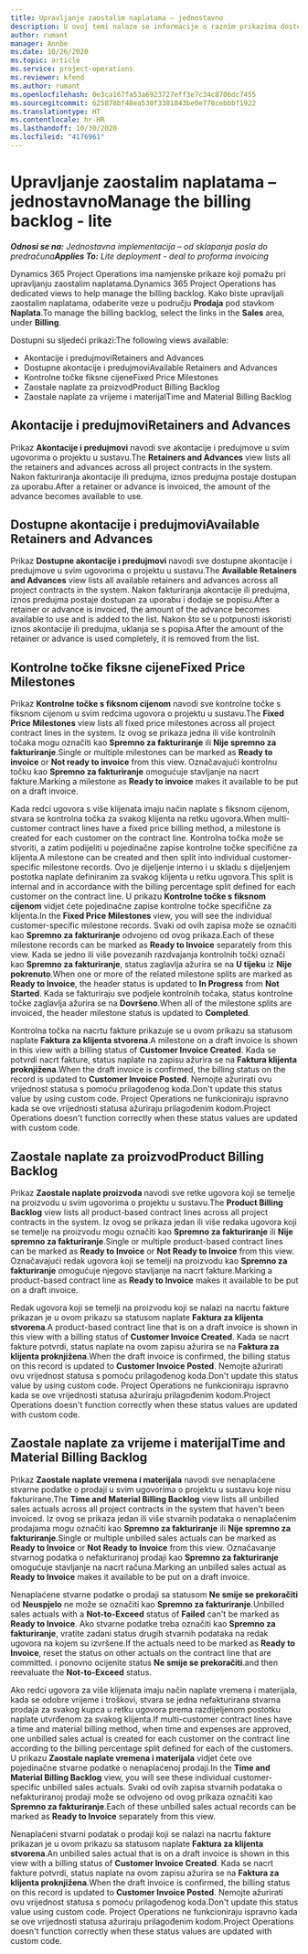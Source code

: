 ```yaml
---
title: Upravljanje zaostalim naplatama – jednostavno
description: U ovoj temi nalaze se informacije o raznim prikazima dostupnim za uporabu tijekom upravljanja zaostalim naplatama.
author: rumant
manager: Annbe
ms.date: 10/26/2020
ms.topic: article
ms.service: project-operations
ms.reviewer: kfend
ms.author: rumant
ms.openlocfilehash: 0e3ca167fa53a6923727eff3e7c34c8706dc7455
ms.sourcegitcommit: 625878bf48ea530f3381843be0e778cebbbf1922
ms.translationtype: HT
ms.contentlocale: hr-HR
ms.lasthandoff: 10/30/2020
ms.locfileid: "4176961"
---
```

# <a name="manage-the-billing-backlog---lite"></a><span data-ttu-id="1940f-103">Upravljanje zaostalim naplatama – jednostavno</span><span class="sxs-lookup"><span data-stu-id="1940f-103">Manage the billing backlog - lite</span></span>

<span data-ttu-id="1940f-104">_**Odnosi se na:** Jednostavna implementacija – od sklapanja posla do predračuna_</span><span class="sxs-lookup"><span data-stu-id="1940f-104">_**Applies To:** Lite deployment - deal to proforma invoicing_</span></span>

<span data-ttu-id="1940f-105">Dynamics 365 Project Operations ima namjenske prikaze koji pomažu pri upravljanju zaostalim naplatama.</span><span class="sxs-lookup"><span data-stu-id="1940f-105">Dynamics 365 Project Operations has dedicated views to help manage the billing backlog.</span></span> <span data-ttu-id="1940f-106">Kako biste upravljali zaostalim naplatama, odaberite veze u području **Prodaja** pod stavkom **Naplata**.</span><span class="sxs-lookup"><span data-stu-id="1940f-106">To manage the billing backlog, select the links in the **Sales** area, under **Billing**.</span></span> 

<span data-ttu-id="1940f-107">Dostupni su sljedeći prikazi:</span><span class="sxs-lookup"><span data-stu-id="1940f-107">The following views available:</span></span>

- <span data-ttu-id="1940f-108">Akontacije i predujmovi</span><span class="sxs-lookup"><span data-stu-id="1940f-108">Retainers and Advances</span></span>
- <span data-ttu-id="1940f-109">Dostupne akontacije i predujmovi</span><span class="sxs-lookup"><span data-stu-id="1940f-109">Available Retainers and Advances</span></span>
- <span data-ttu-id="1940f-110">Kontrolne točke fiksne cijene</span><span class="sxs-lookup"><span data-stu-id="1940f-110">Fixed Price Milestones</span></span>
- <span data-ttu-id="1940f-111">Zaostale naplate za proizvod</span><span class="sxs-lookup"><span data-stu-id="1940f-111">Product Billing Backlog</span></span>
- <span data-ttu-id="1940f-112">Zaostale naplate za vrijeme i materijal</span><span class="sxs-lookup"><span data-stu-id="1940f-112">Time and Material Billing Backlog</span></span>

## <a name="retainers-and-advances"></a><span data-ttu-id="1940f-113">Akontacije i predujmovi</span><span class="sxs-lookup"><span data-stu-id="1940f-113">Retainers and Advances</span></span>

<span data-ttu-id="1940f-114">Prikaz **Akontacije i predujmovi** navodi sve akontacije i predujmove u svim ugovorima o projektu u sustavu.</span><span class="sxs-lookup"><span data-stu-id="1940f-114">The **Retainers and Advances** view lists all the retainers and advances across all project contracts in the system.</span></span> <span data-ttu-id="1940f-115">Nakon fakturiranja akontacije ili predujma, iznos predujma postaje dostupan za uporabu.</span><span class="sxs-lookup"><span data-stu-id="1940f-115">After a retainer or advance is invoiced, the amount of the advance becomes available to use.</span></span>

## <a name="available-retainers-and-advances"></a><span data-ttu-id="1940f-116">Dostupne akontacije i predujmovi</span><span class="sxs-lookup"><span data-stu-id="1940f-116">Available Retainers and Advances</span></span>

<span data-ttu-id="1940f-117">Prikaz **Dostupne akontacije i predujmovi** navodi sve dostupne akontacije i predujmove u svim ugovorima o projektu u sustavu.</span><span class="sxs-lookup"><span data-stu-id="1940f-117">The **Available Retainers and Advances** view lists all available retainers and advances across all project contracts in the system.</span></span> <span data-ttu-id="1940f-118">Nakon fakturiranja akontacije ili predujma, iznos predujma postaje dostupan za uporabu i dodaje se popisu.</span><span class="sxs-lookup"><span data-stu-id="1940f-118">After a retainer or advance is invoiced, the amount of the advance becomes available to use and is added to the list.</span></span> <span data-ttu-id="1940f-119">Nakon što se u potpunosti iskoristi iznos akontacije ili predujma, uklanja se s popisa.</span><span class="sxs-lookup"><span data-stu-id="1940f-119">After the amount of the retainer or advance is used completely, it is removed from the list.</span></span>

## <a name="fixed-price-milestones"></a><span data-ttu-id="1940f-120">Kontrolne točke fiksne cijene</span><span class="sxs-lookup"><span data-stu-id="1940f-120">Fixed Price Milestones</span></span>

<span data-ttu-id="1940f-121">Prikaz **Kontrolne točke s fiksnom cijenom** navodi sve kontrolne točke s fiksnom cijenom u svim redcima ugovora o projektu u sustavu.</span><span class="sxs-lookup"><span data-stu-id="1940f-121">The **Fixed Price Milestones** view lists all fixed price milestones across all project contract lines in the system.</span></span> <span data-ttu-id="1940f-122">Iz ovog se prikaza jedna ili više kontrolnih točaka mogu označiti kao **Spremno za fakturiranje** ili **Nije spremno za fakturiranje**.</span><span class="sxs-lookup"><span data-stu-id="1940f-122">Single or multiple milestones can be marked as **Ready to invoice** or **Not ready to invoice** from this view.</span></span> <span data-ttu-id="1940f-123">Označavajući kontrolnu točku kao **Spremno za fakturiranje** omogućuje stavljanje na nacrt fakture.</span><span class="sxs-lookup"><span data-stu-id="1940f-123">Marking a milestone as **Ready to invoice** makes it available to be put on a draft invoice.</span></span>

<span data-ttu-id="1940f-124">Kada redci ugovora s više klijenata imaju način naplate s fiksnom cijenom, stvara se kontrolna točka za svakog klijenta na retku ugovora.</span><span class="sxs-lookup"><span data-stu-id="1940f-124">When multi-customer contract lines have a fixed price billing method, a milestone is created for each customer on the contract line.</span></span> <span data-ttu-id="1940f-125">Kontrolna točka može se stvoriti, a zatim podijeliti u pojedinačne zapise kontrolne točke specifične za klijenta.</span><span class="sxs-lookup"><span data-stu-id="1940f-125">A milestone can be created and then split into individual customer-specific milestone records.</span></span> <span data-ttu-id="1940f-126">Ovo je dijeljenje interno i u skladu s dijeljenjem postotka naplate definiranim za svakog klijenta u retku ugovora.</span><span class="sxs-lookup"><span data-stu-id="1940f-126">This split is internal and in accordance with the billing percentage split defined for each customer on the contract line.</span></span> <span data-ttu-id="1940f-127">U prikazu **Kontrolne točke s fiksnom cijenom** vidjet ćete pojedinačne zapise kontrolne točke specifične za klijenta.</span><span class="sxs-lookup"><span data-stu-id="1940f-127">In the **Fixed Price Milestones** view, you will see the individual customer-specific milestone records.</span></span> <span data-ttu-id="1940f-128">Svaki od ovih zapisa može se označiti kao **Spremno za fakturiranje** odvojeno od ovog prikaza.</span><span class="sxs-lookup"><span data-stu-id="1940f-128">Each of these milestone records can be marked as **Ready to Invoice** separately from this view.</span></span> <span data-ttu-id="1940f-129">Kada se jedno ili više povezanih razdvajanja kontrolnih točki označi kao **Spremno za fakturiranje**, status zaglavlja ažurira se na **U tijeku** iz **Nije pokrenuto**.</span><span class="sxs-lookup"><span data-stu-id="1940f-129">When one or more of the related milestone splits are marked as **Ready to Invoice**, the header status is updated to **In Progress** from **Not Started**.</span></span> <span data-ttu-id="1940f-130">Kada se fakturiraju sve podjele kontrolnih točaka, status kontrolne točke zaglavlja ažurira se na **Dovršeno**.</span><span class="sxs-lookup"><span data-stu-id="1940f-130">When all of the milestone splits are invoiced, the header milestone status is updated to **Completed**.</span></span>

<span data-ttu-id="1940f-131">Kontrolna točka na nacrtu fakture prikazuje se u ovom prikazu sa statusom naplate **Faktura za klijenta stvorena**.</span><span class="sxs-lookup"><span data-stu-id="1940f-131">A milestone on a draft invoice is shown in this view with a billing status of **Customer Invoice Created**.</span></span> <span data-ttu-id="1940f-132">Kada se potvrdi nacrt fakture, status naplate na zapisu ažurira se na **Faktura klijenta proknjižena**.</span><span class="sxs-lookup"><span data-stu-id="1940f-132">When the draft invoice is confirmed, the billing status on the record is updated to **Customer Invoice Posted**.</span></span> <span data-ttu-id="1940f-133">Nemojte ažurirati ovu vrijednost statusa s pomoću prilagođenog koda.</span><span class="sxs-lookup"><span data-stu-id="1940f-133">Don't update this status value by using custom code.</span></span> <span data-ttu-id="1940f-134">Project Operations ne funkcioniraju ispravno kada se ove vrijednosti statusa ažuriraju prilagođenim kodom.</span><span class="sxs-lookup"><span data-stu-id="1940f-134">Project Operations doesn't function correctly when these status values are updated with custom code.</span></span>

## <a name="product-billing-backlog"></a><span data-ttu-id="1940f-135">Zaostale naplate za proizvod</span><span class="sxs-lookup"><span data-stu-id="1940f-135">Product Billing Backlog</span></span>

<span data-ttu-id="1940f-136">Prikaz **Zaostale naplate proizvoda** navodi sve retke ugovora koji se temelje na proizvodu u svim ugovorima o projektu u sustavu.</span><span class="sxs-lookup"><span data-stu-id="1940f-136">The **Product Billing Backlog** view lists all product-based contract lines across all project contracts in the system.</span></span> <span data-ttu-id="1940f-137">Iz ovog se prikaza jedan ili više redaka ugovora koji se temelje na proizvodu mogu označiti kao **Spremno za fakturiranje** ili **Nije spremno za fakturiranje**.</span><span class="sxs-lookup"><span data-stu-id="1940f-137">Single or multiple product-based contract lines can be marked as **Ready to Invoice** or **Not Ready to Invoice** from this view.</span></span> <span data-ttu-id="1940f-138">Označavajući redak ugovora koji se temelji na proizvodu kao **Spremno za fakturiranje** omogućuje njegovo stavljanje na nacrt fakture.</span><span class="sxs-lookup"><span data-stu-id="1940f-138">Marking a product-based contract line as **Ready to Invoice** makes it available to be put on a draft invoice.</span></span>

<span data-ttu-id="1940f-139">Redak ugovora koji se temelji na proizvodu koji se nalazi na nacrtu fakture prikazan je u ovom prikazu sa statusom naplate **Faktura za klijenta stvorena**.</span><span class="sxs-lookup"><span data-stu-id="1940f-139">A product-based contract line that is on a draft invoice is shown in this view with a billing status of **Customer Invoice Created**.</span></span> <span data-ttu-id="1940f-140">Kada se nacrt fakture potvrdi, status naplate na ovom zapisu ažurira se na **Faktura za klijenta proknjižena**.</span><span class="sxs-lookup"><span data-stu-id="1940f-140">When the draft invoice is confirmed, the billing status on this record is updated to **Customer Invoice Posted**.</span></span> <span data-ttu-id="1940f-141">Nemojte ažurirati ovu vrijednost statusa s pomoću prilagođenog koda.</span><span class="sxs-lookup"><span data-stu-id="1940f-141">Don't update this status value by using custom code.</span></span> <span data-ttu-id="1940f-142">Project Operations ne funkcioniraju ispravno kada se ove vrijednosti statusa ažuriraju prilagođenim kodom.</span><span class="sxs-lookup"><span data-stu-id="1940f-142">Project Operations doesn't function correctly when these status values are updated with custom code.</span></span>

## <a name="time-and-material-billing-backlog"></a><span data-ttu-id="1940f-143">Zaostale naplate za vrijeme i materijal</span><span class="sxs-lookup"><span data-stu-id="1940f-143">Time and Material Billing Backlog</span></span>

<span data-ttu-id="1940f-144">Prikaz **Zaostale naplate vremena i materijala** navodi sve nenaplaćene stvarne podatke o prodaji u svim ugovorima o projektu u sustavu koje nisu fakturirane.</span><span class="sxs-lookup"><span data-stu-id="1940f-144">The **Time and Material Billing Backlog** view lists all unbilled sales actuals across all project contracts in the system that haven't been invoiced.</span></span> <span data-ttu-id="1940f-145">Iz ovog se prikaza jedan ili više stvarnih podataka o nenaplaćenim prodajama mogu označiti kao **Spremno za fakturiranje** ili **Nije spremno za fakturiranje**.</span><span class="sxs-lookup"><span data-stu-id="1940f-145">Single or multiple unbilled sales actuals can be marked as **Ready to Invoice** or **Not Ready to Invoice** from this view.</span></span> <span data-ttu-id="1940f-146">Označavanje stvarnog podatka o nefakturiranoj prodaji kao **Spremno za fakturiranje** omogućuje stavljanje na nacrt računa.</span><span class="sxs-lookup"><span data-stu-id="1940f-146">Marking an unbilled sales actual as **Ready to Invoice** makes it available to be put on a draft invoice.</span></span>

<span data-ttu-id="1940f-147">Nenaplaćene stvarne podatke o prodaji sa statusom **Ne smije se prekoračiti** od **Neuspjelo** ne može se označiti kao **Spremno za fakturiranje**.</span><span class="sxs-lookup"><span data-stu-id="1940f-147">Unbilled sales actuals with a **Not-to-Exceed** status of **Failed** can't be marked as **Ready to Invoice**.</span></span> <span data-ttu-id="1940f-148">Ako stvarne podatke treba označiti kao **Spremno za fakturiranje**, vratite zadani status drugih stvarnih podataka na redak ugovora na kojem su izvršene.</span><span class="sxs-lookup"><span data-stu-id="1940f-148">If the actuals need to be marked as **Ready to Invoice**, reset the status on other actuals on the contract line that are committed.</span></span> <span data-ttu-id="1940f-149">i ponovno ocijenite status **Ne smije se prekoračiti**.</span><span class="sxs-lookup"><span data-stu-id="1940f-149">and then reevaluate the **Not-to-Exceed** status.</span></span>

<span data-ttu-id="1940f-150">Ako redci ugovora za više klijenata imaju način naplate vremena i materijala, kada se odobre vrijeme i troškovi, stvara se jedna nefakturirana stvarna prodaja za svakog kupca u retku ugovora prema razdijeljenom postotku naplate utvrđenom za svakog klijenta.</span><span class="sxs-lookup"><span data-stu-id="1940f-150">If multi-customer contract lines have a time and material billing method, when time and expenses are approved, one unbilled sales actual is created for each customer on the contract line according to the billing percentage split defined for each of the customers.</span></span> <span data-ttu-id="1940f-151">U prikazu **Zaostale naplate vremena i materijala** vidjet ćete ove pojedinačne stvarne podatke o nenaplaćenoj prodaji.</span><span class="sxs-lookup"><span data-stu-id="1940f-151">In the **Time and Material Billing Backlog** view, you will see these individual customer-specific unbilled sales actuals.</span></span> <span data-ttu-id="1940f-152">Svaki od ovih zapisa stvarnih podataka o nefakturiranoj prodaji može se odvojeno od ovog prikaza označiti kao **Spremno za fakturiranje**.</span><span class="sxs-lookup"><span data-stu-id="1940f-152">Each of these unbilled sales actual records can be marked as **Ready to Invoice** separately from this view.</span></span>

<span data-ttu-id="1940f-153">Nenaplaćeni stvarni podatak o prodaji koji se nalazi na nacrtu fakture prikazan je u ovom prikazu sa statusom naplate **Faktura za klijenta stvorena**.</span><span class="sxs-lookup"><span data-stu-id="1940f-153">An unbilled sales actual that is on a draft invoice is shown in this view with a billing status of **Customer Invoice Created**.</span></span> <span data-ttu-id="1940f-154">Kada se nacrt fakture potvrdi, status naplate na ovom zapisu ažurira se na **Faktura za klijenta proknjižena**.</span><span class="sxs-lookup"><span data-stu-id="1940f-154">When the draft invoice is confirmed, the billing status on this record is updated to **Customer Invoice Posted**.</span></span> <span data-ttu-id="1940f-155">Nemojte ažurirati ovu vrijednost statusa s pomoću prilagođenog koda.</span><span class="sxs-lookup"><span data-stu-id="1940f-155">Don't update this status value using custom code.</span></span> <span data-ttu-id="1940f-156">Project Operations ne funkcioniraju ispravno kada se ove vrijednosti statusa ažuriraju prilagođenim kodom.</span><span class="sxs-lookup"><span data-stu-id="1940f-156">Project Operations doesn't function correctly when these status values are updated with custom code.</span></span>
